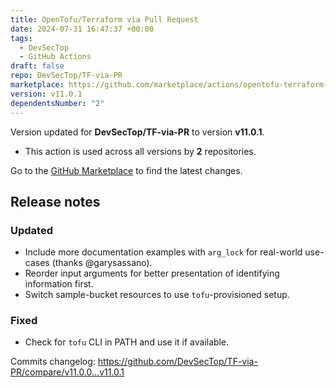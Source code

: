 ```yaml
---
title: OpenTofu/Terraform via Pull Request
date: 2024-07-31 16:47:37 +00:00
tags:
  - DevSecTop
  - GitHub Actions
draft: false
repo: DevSecTop/TF-via-PR
marketplace: https://github.com/marketplace/actions/opentofu-terraform-via-pull-request
version: v11.0.1
dependentsNumber: "2"
---
```



Version updated for **DevSecTop/TF-via-PR** to version **v11.0.1**.
- This action is used across all versions by **2** repositories.

Go to the [GitHub Marketplace](https://github.com/marketplace/actions/opentofu-terraform-via-pull-request) to find the latest changes.

## Release notes

### Updated

- Include more documentation examples with `arg_lock` for real-world use-cases (thanks @garysassano).
- Reorder input arguments for better presentation of identifying information first.
- Switch sample-bucket resources to use `tofu`-provisioned setup.

### Fixed

- Check for `tofu` CLI in PATH and use it if available.

Commits changelog: <https://github.com/DevSecTop/TF-via-PR/compare/v11.0.0...v11.0.1>

